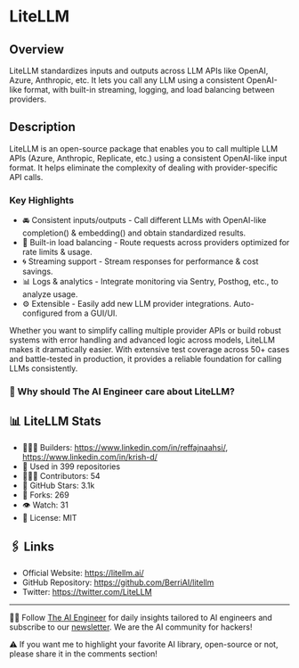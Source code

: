 # LiteLLM

## Overview
LiteLLM standardizes inputs and outputs across LLM APIs like OpenAI, Azure, Anthropic, etc. It lets you call any LLM using a consistent OpenAI-like format, with built-in streaming, logging, and load balancing between providers.

## Description

LiteLLM is an open-source package that enables you to call multiple LLM APIs (Azure, Anthropic, Replicate, etc.) using a consistent OpenAI-like input format. It helps eliminate the complexity of dealing with provider-specific API calls.

### Key Highlights

- 🚘 Consistent inputs/outputs - Call different LLMs with OpenAI-like completion() & embedding() and obtain standardized results.
- 🔁 Built-in load balancing - Route requests across providers optimized for rate limits & usage.
- 🌀 Streaming support - Stream responses for performance & cost savings.
- 📊 Logs & analytics - Integrate monitoring via Sentry, Posthog, etc., to analyze usage.
- ⚙️ Extensible - Easily add new LLM provider integrations. Auto-configured from a GUI/UI.

Whether you want to simplify calling multiple provider APIs or build robust systems with error handling and advanced logic across models, LiteLLM makes it dramatically easier. With extensive test coverage across 50+ cases and battle-tested in production, it provides a reliable foundation for calling LLMs consistently.

### 🤔 Why should The AI Engineer care about LiteLLM?

## 📊 LiteLLM Stats

- 👷🏽‍♀️ Builders: https://www.linkedin.com/in/reffajnaahsi/, https://www.linkedin.com/in/krish-d/
- 💾 Used in 399 repositories
- 👩🏽‍💻 Contributors: 54
- 💫 GitHub Stars: 3.1k
- 🍴 Forks: 269
- 👁️ Watch: 31
- 🪪 License: MIT

## 🖇️ Links
- Official Website: https://litellm.ai/
- GitHub Repository: https://github.com/BerriAI/litellm
- Twitter: https://twitter.com/LiteLLM

---
🧙🏽 Follow [The AI Engineer](https://www.linkedin.com/company/theaiengineer/) for daily insights tailored to AI engineers and subscribe to our [newsletter](http://theaiengineerco.substack.com). We are the AI community for hackers!

⚠️ If you want me to highlight your favorite AI library, open-source or not, please share it in the comments section!